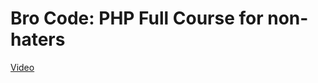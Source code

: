 # Bro Code: PHP Full Course for non-haters 

[Video](https://www.youtube.com/watch?v=zZ6vybT1HQs)  
